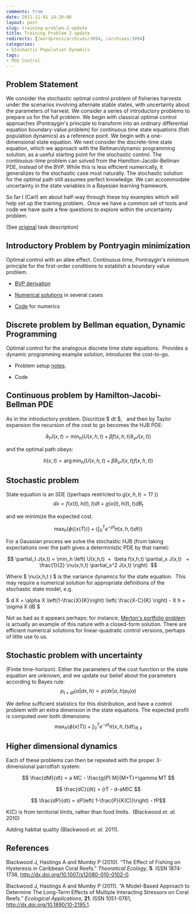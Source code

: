 ```yaml
---
comments: true
date: 2011-11-01 14:20:08
layout: post
slug: training-problem-2-update
title: Training Problem 2 update
redirects: [/wordpress/archives/3094, /archives/3094]
categories:
- Stochastic Population Dynamics
tags:
- PDG Control
---
```


## Problem Statement


We consider the stochastic optimal control problem of fisheries harvests under the scenarios involving alternate stable states, with uncertainty about the parameters of harvest. We consider a series of introductory problems to prepare us for the full problem. We begin with classical optimal control approaches (Pontraygin's principle to transform into an ordinary differential equation boundary-value problem) for continuous time state equations (fish population dynamics) as a reference point. We begin with a one-dimensional state equation. We next consider the discrete-time state equation, which we approach with the Bellman/dynamic programming solution, as a useful starting point for the stochastic control. The continuous-time problem can solved from the Hamilton-Jacobi-Bellman PDE, instead of the BVP. While this is less efficient numerically, it generalizes to the stochastic case most naturally. The stochastic solution for the optimal path still assumes perfect knowledge. We can accommodate uncertainty in the state variables in a Bayesian learning framework.

So far I (Carl) am about half-way through these toy examples which will help set up the training problem.  Once we have a common set of tools and code we have quite a few questions to explore within the uncertainty problem.

(See [original](http://www.carlboettiger.info/archives/2655) task description)


## Introductory Problem by Pontryagin minimization


Optimal control with an allee effect. Continuous time, Pontraygin's minimum principle for the first-order conditions to establish a boundary value problem.



	
  * [BVP derivation](http://www.carlboettiger.info/archives/3001)

	
  * [Numerical solutions](http://www.carlboettiger.info/archives/3049) in several cases

	
  * [Code](https://github.com/cboettig/pdg_control/) for numerics




## Discrete problem by Bellman equation, Dynamic Programming


Optimal control for the analogous discrete time state equations.  Provides a dynamic programming example solution, introduces the cost-to-go.



	
  * Problem setup [notes](http://www.carlboettiger.info/archives/3076).

	
  * Code




## Continuous problem by Hamilton-Jacobi-Bellman PDE


As in the introductory problem. Discritize $ dt $,   and then by Taylor expansion the recursion of the cost to go becomes the HJB PDE:

$$ \partial_t J(x,t) = \min_h \left( U(x,h,t)  +  \beta f(x,h,t) \partial_x J(x,t)   \right) $$

and the optimal path obeys:

$$ h(x,t) = \arg \min_h \left( U(x,h,t) + \beta \partial_x J(x,t) f(x,h, t) \right) $$


## Stochastic problem


State equation is an SDE ((perhaps restricted to $g(x,h,t) = 1$? ))
$$ dx =f(x(t), h(t), t)dt + g(x(t), h(t), t) dB_t $$

and we minimize the expected cost.

$$ \max_h \left( \phi( \langle x(T) \rangle ) + \left \langle \int_0^T e^{-\rho t} \pi(x,h,t) dt \right \rangle \right)$$

For a Gaussian process we solve the stochastic HJB (from taking expectations over the path gives a deterministic PDE by that name):

$$ \partial_t J(x,t) = \min_h \left( U(x,h,t)  +  \beta f(x,h,t) \partial_x J(x,t)   + \frac{1}{2} \nu(x,h,t) \partial_x^2 J(x,t) \right)  $$

Where $ \nu(x,h,t ) $ is the variance dynamics for the state equation.  This may require a numerical solution for appropriate definitions of the stochastic state model, e.g.

$ d X = \alpha X \left(1-\frac{X}{K}\right) \left( \frac{X-C}{K} \right) - X h + \sigma X dB $

Not as bad as it appears perhaps; for instance, [Merton's portfolio problem](http://en.wikipedia.org/wiki/Merton%27s_portfolio_problem) is actually an example of this nature with a closed-form solution. There are efficient numerical solutions for linear-quadratic control versions, perhaps of little use to us.



## Stochastic problem with uncertainty


(Finite time-horizon). Either the parameters of the cost function or the state equation are unknown, and we update our belief about the parameters according to Bayes rule:
$$p_{t+dt} (\alpha | dx, h) \propto p(dx | \alpha, h) p_t(\alpha) $$

We define sufficient statistics for this distribution, and have a control problem with an extra dimension in the state equations. The expected profit is computed over both dimensions:
$$ \max_h \left \langle \phi( x(T) ) + \int_0^T e^{-\rho t} \pi(x,h,t) dt \right \rangle_{\theta, x} $$


## Higher dimensional dynamics


Each of these problems can then be repeated with the proper 3-dimensional parrotfish system:

$$ \frac{dM}{dt} = a MC - \frac{g(P) M}{M+T}+\gamma MT $$

$$ \frac{dC}{dt} = (rT - d-aM)C $$

$$ \frac{dP}{dt} = sP\left( 1-\frac{P}{K(C)}\right) - fP$$

K(C) is from territorial limits, rather than food limits.  (Blackwood _et. al._ 2010)

Adding habitat quality (Blackwood _et. al._ 2011).
## References

<p>Blackwood J, Hastings A and Mumby P (2010).
&ldquo;The Effect of Fishing on Hysteresis in Caribbean Coral Reefs.&rdquo;
<EM>Theoretical Ecology</EM>, <B>5</B>.
ISSN 1874-1738, <a href="http://dx.doi.org/10.1007/s12080-010-0102-0">http://dx.doi.org/10.1007/s12080-010-0102-0</a>.
<p>Blackwood J, Hastings A and Mumby P (2011).
&ldquo;A Model-Based Approach to Determine The Long-Term Effects of Multiple Interacting Stressors on Coral Reefs.&rdquo;
<EM>Ecological Applications</EM>, <B>21</B>.
ISSN 1051-0761, <a href="http://dx.doi.org/10.1890/10-2195.1">http://dx.doi.org/10.1890/10-2195.1</a>.
